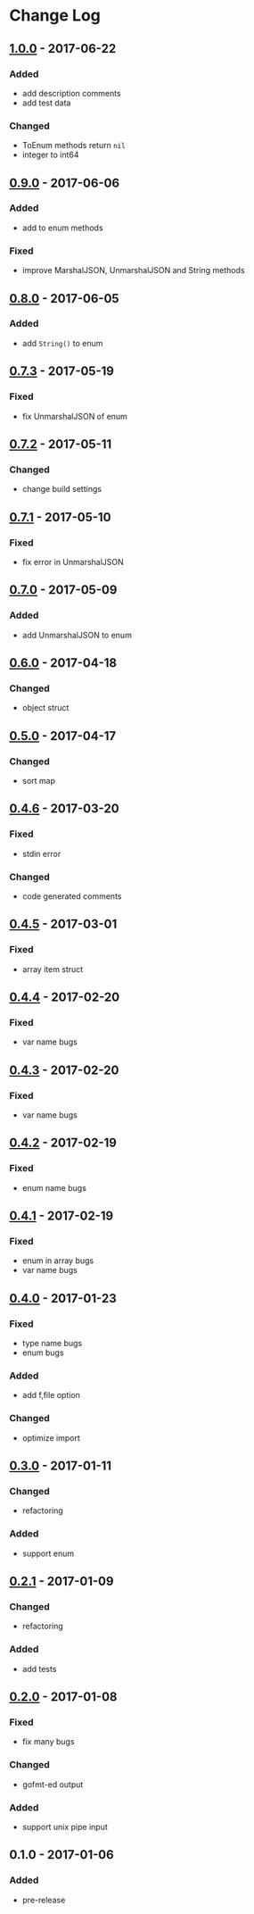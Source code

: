 # Change Log

## [1.0.0] - 2017-06-22
### Added
- add description comments
- add test data
### Changed
- ToEnum methods return `nil`
- integer to int64


## [0.9.0] - 2017-06-06
### Added
- add to enum methods
### Fixed
- improve MarshalJSON, UnmarshalJSON and String methods


## [0.8.0] - 2017-06-05
### Added
- add `String()` to enum


## [0.7.3] - 2017-05-19
### Fixed
- fix UnmarshalJSON of enum


## [0.7.2] - 2017-05-11
### Changed
- change build settings


## [0.7.1] - 2017-05-10
### Fixed
- fix error in UnmarshalJSON


## [0.7.0] - 2017-05-09
### Added
- add UnmarshalJSON to enum


## [0.6.0] - 2017-04-18
### Changed
- object struct


## [0.5.0] - 2017-04-17
### Changed
- sort map


## [0.4.6] - 2017-03-20
### Fixed
- stdin error

### Changed
- code generated comments


## [0.4.5] - 2017-03-01
### Fixed
- array item struct


## [0.4.4] - 2017-02-20
### Fixed
- var name bugs


## [0.4.3] - 2017-02-20
### Fixed
- var name bugs


## [0.4.2] - 2017-02-19
### Fixed
- enum name bugs


## [0.4.1] - 2017-02-19
### Fixed
- enum in array bugs
- var name bugs


## [0.4.0] - 2017-01-23
### Fixed
- type name bugs
- enum bugs

### Added
- add f,file option

### Changed
- optimize import


## [0.3.0] - 2017-01-11
### Changed
- refactoring

### Added
- support enum


## [0.2.1] - 2017-01-09
### Changed
- refactoring

### Added
- add tests


## [0.2.0] - 2017-01-08
### Fixed
- fix many bugs

### Changed
- gofmt-ed output

### Added
- support unix pipe input


## 0.1.0 - 2017-01-06
### Added
- pre-release


[1.0.0]: https://github.com/aaharu/schemarshal/compare/0.9.0...1.0.0
[0.9.0]: https://github.com/aaharu/schemarshal/compare/0.8.0...0.9.0
[0.8.0]: https://github.com/aaharu/schemarshal/compare/0.7.3...0.8.0
[0.7.3]: https://github.com/aaharu/schemarshal/compare/0.7.2...0.7.3
[0.7.2]: https://github.com/aaharu/schemarshal/compare/0.7.1...0.7.2
[0.7.1]: https://github.com/aaharu/schemarshal/compare/0.7.0...0.7.1
[0.7.0]: https://github.com/aaharu/schemarshal/compare/0.6.0...0.7.0
[0.6.0]: https://github.com/aaharu/schemarshal/compare/0.5.0...0.6.0
[0.5.0]: https://github.com/aaharu/schemarshal/compare/0.4.6...0.5.0
[0.4.6]: https://github.com/aaharu/schemarshal/compare/0.4.5...0.4.6
[0.4.5]: https://github.com/aaharu/schemarshal/compare/0.4.4...0.4.5
[0.4.4]: https://github.com/aaharu/schemarshal/compare/0.4.3...0.4.4
[0.4.3]: https://github.com/aaharu/schemarshal/compare/0.4.2...0.4.3
[0.4.2]: https://github.com/aaharu/schemarshal/compare/0.4.1...0.4.2
[0.4.1]: https://github.com/aaharu/schemarshal/compare/0.4.0...0.4.1
[0.4.0]: https://github.com/aaharu/schemarshal/compare/0.3.0...0.4.0
[0.3.0]: https://github.com/aaharu/schemarshal/compare/0.2.1...0.3.0
[0.2.1]: https://github.com/aaharu/schemarshal/compare/0.2.0...0.2.1
[0.2.0]: https://github.com/aaharu/schemarshal/compare/0.1.0...0.2.0
